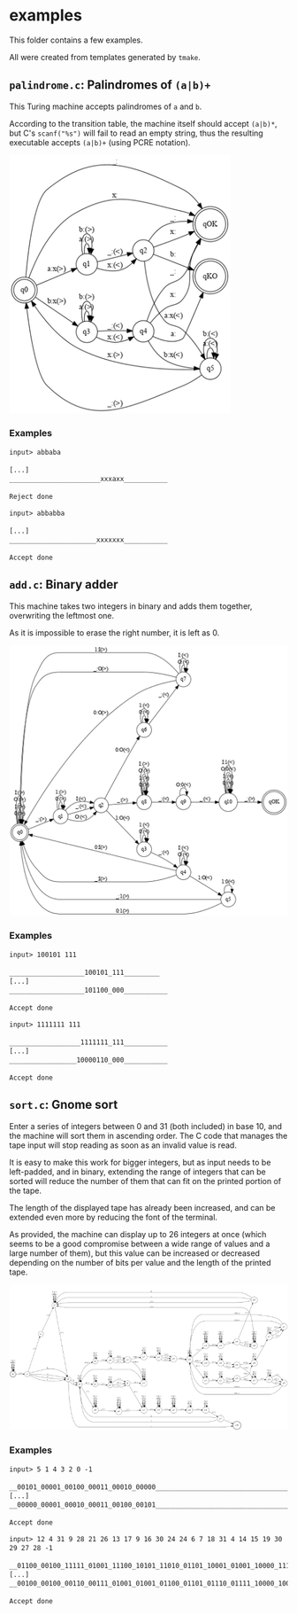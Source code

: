 # examples

This folder contains a few examples.

All were created from templates generated by `tmake`.

## `palindrome.c`: Palindromes of `(a|b)+`

This Turing machine accepts palindromes of `a` and `b`.

According to the transition table, the machine itself should accept `(a|b)*`, but C's `scanf("%s")` will fail to read an empty string, thus the resulting executable accepts `(a|b)+` (using PCRE notation).

<img src="palindrome-structure.png" width=400>

### Examples

```
input> abbaba

[...]
_______________________xxxaxx___________

Reject done
```
```
input> abbabba

[...]
______________________xxxxxxx___________

Accept done
```


## `add.c`: Binary adder

This machine takes two integers in binary and adds them together, overwriting the leftmost one.

As it is impossible to erase the right number, it is left as 0.


<img src="add-structure.png" width=600>

### Examples

```
input> 100101 111

___________________100101_111_________
[...]
___________________101100_000___________

Accept done
```
```
input> 1111111 111

__________________1111111_111___________
[...]
_________________10000110_000___________

Accept done
```

## `sort.c`: Gnome sort

Enter a series of integers between 0 and 31 (both included) in base 10, and the machine will sort them in ascending order. The C code that manages the tape input will stop reading as soon as an invalid value is read.

It is easy to make this work for bigger integers, but as input needs to be left-padded, and in binary, extending the range of integers that can be sorted will reduce the number of them that can fit on the printed portion of the tape.

The length of the displayed tape has already been increased, and can be extended even more by reducing the font of the terminal.

As provided, the machine can display up to 26 integers at once (which seems to be a good compromise between a wide range of values and a large number of them), but this value can be increased or decreased depending on the number of bits per value and the length of the printed tape.

<img src="sort-structure.png" width=1000>

### Examples

```
input> 5 1 4 3 2 0 -1

__00101_00001_00100_00011_00010_00000____________________________________________________________________________________________________________________________
[...]
__00000_00001_00010_00011_00100_00101____________________________________________________________________________________________________________________________

Accept done
```
```
input> 12 4 31 9 28 21 26 13 17 9 16 30 24 24 6 7 18 31 4 14 15 19 30 29 27 28 -1

__01100_00100_11111_01001_11100_10101_11010_01101_10001_01001_10000_11110_11000_11000_00110_00111_10010_11111_00100_01110_01111_10011_11110_11101_11011_11100____
[...]
__00100_00100_00110_00111_01001_01001_01100_01101_01110_01111_10000_10001_10010_10011_10101_11000_11000_11010_11011_11100_11100_11101_11110_11110_11111_11111____

Accept done
```
